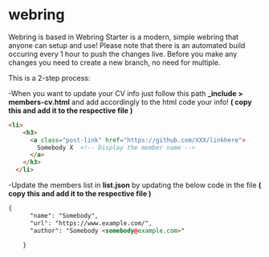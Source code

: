 # webring

Webring is based in Webring Starter is a modern, simple webring that anyone can setup and use!
Please note that there is an automated build occuring every 1 hour to push the changes live. 
Before you make any changes you need to create a new branch, no need for multiple.

This is a 2-step process: 

-When you want to update your CV info just follow this path **_include > members-cv.html** and add accordingly to the html code your info! 
**( copy this and add it to the respective file )**

```html
<li>
    <h3>
      <a class="post-link" href="https://github.com/XXX/linkhere">
        Somebody X  <!-- Display the member name -->
      </a>
    </h3>
  </li>
```

-Update the members list in **list.json** by updating the below code in the file **( copy this and add it to the respective file )**

```html
{
      "name": "Somebody",
      "url": "https://www.example.com/",
      "author": "Somebody <somebody@example.com>"

    }

```


